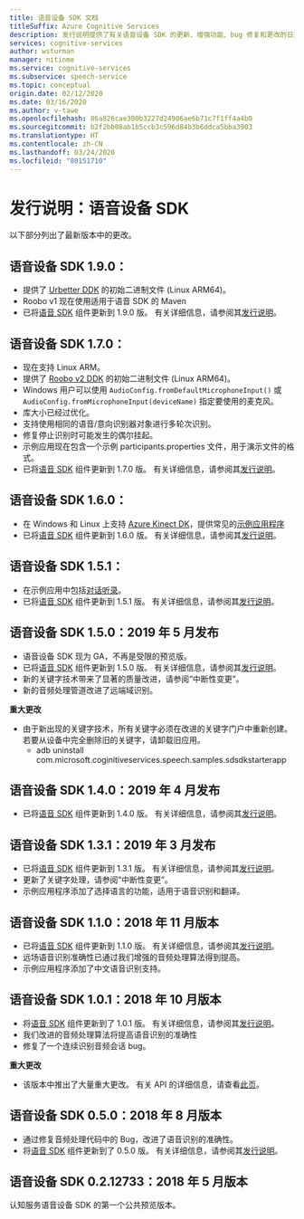 ```yaml
---
title: 语音设备 SDK 文档
titleSuffix: Azure Cognitive Services
description: 发行说明提供了有关语音设备 SDK 的更新、增强功能、bug 修复和更改的日志。 本文随每个版本的语音设备 SDK 进行更新。
services: cognitive-services
author: wsturman
manager: nitinme
ms.service: cognitive-services
ms.subservice: speech-service
ms.topic: conceptual
origin.date: 02/12/2020
ms.date: 03/16/2020
ms.author: v-tawe
ms.openlocfilehash: 86a826cae300b3227d24906ae6b71c7f1ff4a4b0
ms.sourcegitcommit: b2f2bb08ab1b5ccb3c596d84b3b6ddca5bba3903
ms.translationtype: HT
ms.contentlocale: zh-CN
ms.lasthandoff: 03/24/2020
ms.locfileid: "80151710"
---
```

# <a name="release-notes-speech-devices-sdk"></a>发行说明：语音设备 SDK

以下部分列出了最新版本中的更改。

## <a name="speech-devices-sdk-190"></a>语音设备 SDK 1.9.0：

- 提供了 [Urbetter DDK](https://aka.ms/sdsdk-download-urbetter) 的初始二进制文件 (Linux ARM64)。
- Roobo v1 现在使用适用于语音 SDK 的 Maven
- 已将[语音 SDK](https://docs.azure.cn/cognitive-services/speech-service/speech-sdk-reference) 组件更新到 1.9.0 版。 有关详细信息，请参阅其[发行说明](https://aka.ms/csspeech/whatsnew)。

## <a name="speech-devices-sdk-170"></a>语音设备 SDK 1.7.0：

- 现在支持 Linux ARM。
- 提供了 [Roobo v2 DDK](https://aka.ms/sdsdk-download-roobov2) 的初始二进制文件 (Linux ARM64)。
- Windows 用户可以使用 `AudioConfig.fromDefaultMicrophoneInput()` 或 `AudioConfig.fromMicrophoneInput(deviceName)` 指定要使用的麦克风。
- 库大小已经过优化。
- 支持使用相同的语音/意向识别器对象进行多轮次识别。
- 修复停止识别时可能发生的偶尔挂起。
- 示例应用现在包含一个示例 participants.properties 文件，用于演示文件的格式。
- 已将[语音 SDK](https://docs.azure.cn/cognitive-services/speech-service/speech-sdk) 组件更新到 1.7.0 版。 有关详细信息，请参阅其[发行说明](https://docs.azure.cn/cognitive-services/speech-service/releasenotes)。

## <a name="speech-devices-sdk-160"></a>语音设备 SDK 1.6.0：

- 在 Windows 和 Linux 上支持 [Azure Kinect DK](https://azure.microsoft.com/services/kinect-dk/)，提供常见的[示例应用程序](https://aka.ms/sdsdk-download)
- 已将[语音 SDK](https://docs.azure.cn/cognitive-services/speech-service/speech-sdk) 组件更新到 1.6.0 版。 有关详细信息，请参阅其[发行说明](https://docs.azure.cn/cognitive-services/speech-service/releasenotes)。

## <a name="speech-devices-sdk-151"></a>语音设备 SDK 1.5.1：

- 在示例应用中包括[对话听录](conversation-transcription-service.md)。
- 已将[语音 SDK](https://docs.azure.cn/cognitive-services/speech-service/speech-sdk) 组件更新到 1.5.1 版。 有关详细信息，请参阅其[发行说明](https://docs.azure.cn/cognitive-services/speech-service/releasenotes)。

## <a name="speech-devices-sdk-150-2019-may-release"></a>语音设备 SDK 1.5.0：2019 年 5 月发布

- 语音设备 SDK 现为 GA，不再是受限的预览版。
- 已将[语音 SDK](https://docs.azure.cn/cognitive-services/speech-service/speech-sdk) 组件更新到 1.5.0 版。 有关详细信息，请参阅其[发行说明](https://docs.azure.cn/cognitive-services/speech-service/releasenotes)。
- 新的关键字技术带来了显著的质量改进，请参阅“中断性变更”。
- 新的音频处理管道改进了远端域识别。

**重大更改**

- 由于新出现的关键字技术，所有关键字必须在改进的关键字门户中重新创建。 若要从设备中完全删除旧的关键字，请卸载旧应用。
  - adb uninstall com.microsoft.coginitiveservices.speech.samples.sdsdkstarterapp

## <a name="speech-devices-sdk-140-2019-apr-release"></a>语音设备 SDK 1.4.0：2019 年 4 月发布

- 已将[语音 SDK](https://docs.azure.cn/cognitive-services/speech-service/speech-sdk) 组件更新到 1.4.0 版。 有关详细信息，请参阅其[发行说明](https://docs.azure.cn/cognitive-services/speech-service/releasenotes)。

## <a name="speech-devices-sdk-131-2019-mar-release"></a>语音设备 SDK 1.3.1：2019 年 3 月发布

- 已将[语音 SDK](https://docs.azure.cn/cognitive-services/speech-service/speech-sdk) 组件更新到 1.3.1 版。 有关详细信息，请参阅其[发行说明](https://docs.azure.cn/cognitive-services/speech-service/releasenotes)。
- 更新了关键字处理，请参阅“中断性变更”。
- 示例应用程序添加了选择语言的功能，适用于语音识别和翻译。

<!-- **Breaking changes** -->
<!-- create kws not available -->
<!-- - [Installing a keyword](https://docs.azure.cn/cognitive-services/speech-service/speech-devices-sdk-create-kws) has been simplified, it is now part of the app and does not need separate installation on the device. -->
<!-- - The keyword recognition has changed, and two events are supported. -->
<!--   - `RecognizingKeyword,` indicates the speech result contains (unverified) keyword text. -->
<!--   - `RecognizedKeyword`, indicates that keyword recognition completed recognizing the given keyword. -->

## <a name="speech-devices-sdk-110-2018-nov-release"></a>语音设备 SDK 1.1.0：2018 年 11 月版本

- 已将[语音 SDK](https://docs.azure.cn/cognitive-services/speech-service/speech-sdk) 组件更新到 1.1.0 版。 有关详细信息，请参阅其[发行说明](https://docs.azure.cn/cognitive-services/speech-service/releasenotes)。
- 远场语音识别准确性已通过我们增强的音频处理算法得到提高。
- 示例应用程序添加了中文语音识别支持。

## <a name="speech-devices-sdk-101-2018-oct-release"></a>语音设备 SDK 1.0.1：2018 年 10 月版本

- 将[语音 SDK](https://docs.azure.cn/cognitive-services/speech-service/speech-sdk) 组件更新到了 1.0.1 版。 有关详细信息，请参阅其[发行说明](https://docs.azure.cn/cognitive-services/speech-service/releasenotes)。
- 我们改进的音频处理算法将提高语音识别的准确性
- 修复了一个连续识别音频会话 bug。

**重大更改**

- 该版本中推出了大量重大更改。 有关 API 的详细信息，请查看[此页](https://github.com/Azure-Samples/cognitive-services-speech-sdk/blob/master/docs/breaking_changes_1_0_0.md)。

<!-- - The KWS model files are not compatible with Speech Devices SDK 1.0.1. The existing keyword files will be deleted after the new keyword files are written to the device. -->

## <a name="speech-devices-sdk-050-2018-aug-release"></a>语音设备 SDK 0.5.0：2018 年 8 月版本

- 通过修复音频处理代码中的 Bug，改进了语音识别的准确性。
- 将[语音 SDK](https://docs.azure.cn/cognitive-services/speech-service/speech-sdk) 组件更新到了 0.5.0 版。 有关详细信息，请参阅其[发行说明](releasenotes.md#cognitive-services-speech-sdk-050-2018-july-release)。

## <a name="speech-devices-sdk-0212733-2018-may-release"></a>语音设备 SDK 0.2.12733：2018 年 5 月版本

认知服务语音设备 SDK 的第一个公共预览版本。
